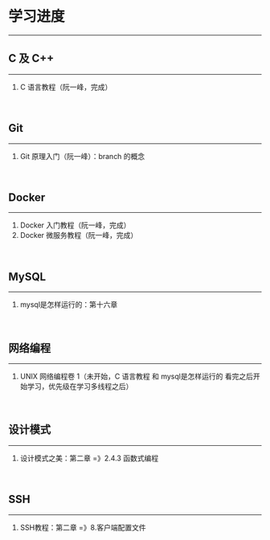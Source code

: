 # 学习进度

---

## C 及 C++

---

1. C 语言教程（阮一峰，完成）

<br />

## Git

---

1. Git 原理入门（阮一峰）：branch 的概念

<br />

## Docker

---

1. Docker 入门教程（阮一峰，完成）
2. Docker 微服务教程（阮一峰，完成）

<br />

## MySQL

---

1. mysql是怎样运行的：第十六章

<br />

## 网络编程

---

1. UNIX 网络编程卷 1（未开始，C 语言教程 和 mysql是怎样运行的 看完之后开始学习，优先级在学习多线程之后）

<br />

## 设计模式

---

1. 设计模式之美：第二章 =》2.4.3 函数式编程

<br />

## SSH

---

1. SSH教程：第二章 =》8.客户端配置文件
